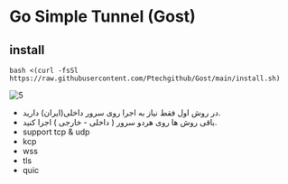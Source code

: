 # Go Simple Tunnel (Gost)


## install
```
bash <(curl -fsSl https://raw.githubusercontent.com/Ptechgithub/Gost/main/install.sh)
```
![5](https://raw.githubusercontent.com/Ptechgithub/configs/main/media/5.jpg)

- در روش اول فقط نیاز به اجرا روی سرور داخلی(ایران) دارید.
- باقی روش ها روی هردو سرور ( داخلی - خارجی ) اجرا کنید.
- support tcp & udp
- kcp
- wss
- tls
- quic
